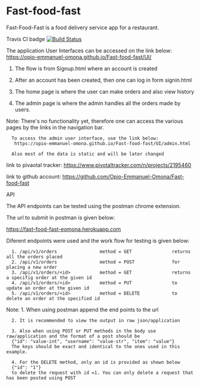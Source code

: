 # Fast-food-fast
Fast-Food-Fast is a food delivery service app for a restaurant.

Travis CI badge
[![Build Status](https://travis-ci.com/Opio-Emmanuel-Omona/Fast-food-fast.svg?branch=api)](https://travis-ci.com/Opio-Emmanuel-Omona/Fast-food-fast)


The application User Interfaces can be accessed on the link below:
https://opio-emmanuel-omona.github.io/Fast-food-fast/UI/



1. The flow is from Signup.html where an account is created

2. After an account has been created, then one can log in form signin.html

3. The home page is where the user can make orders and also view history

4. The admin page is where the admin handles all the orders made by users. 


Note: There's no functionality yet, therefore one can access the various pages by
      the links in the navigation bar.

      To access the admin user interface, use the link below:
       https://opio-emmanuel-omona.github.io/Fast-food-fast/UI/admin.html

      Also most of the data is static and will be later changed

link to pivaotal tracker:
https://www.pivotaltracker.com/n/projects/2195460


link to github account:
https://github.com/Opio-Emmanuel-Omona/Fast-food-fast


API

The API endpoints can be tested using the postman chrome extension.

The url to submit in postman is given below:

https://fast-food-fast-eomona.herokuapp.com

Diferent endpoints were used and the work flow for testing is given below:

            
      1. /api/v1/orders                method = GET               returns all the orders placed
      2. /api/v1/orders                method = POST              for placing a new order
      3. /api/v1/orders/<id>           method = GET               returns a specifig order at the given id
      4. /api/v1/orders/<id>           method = PUT               to update an order at the given id
      5. /api/v1/orders/<id>           method = DELETE            to delete an order at the specified id


Note: 1. When using postman append the end points to the url

      2. It is recommended to view the output in raw json/application

      3. Also when using POST or PUT methods in the body use raw/application and the format of a post should be
      {"id": "value-int", "username": "value-str", "item": "value"}
      The keys should be exact and identical to the ones used in this example.

      4. For the DELETE method, only an id is provided as shown below
      {"id": "1"}
      to delete the request with id =1. You can only delete a request that has been posted using POST 